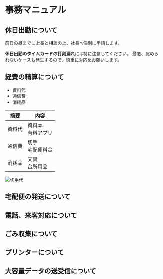# 事務マニュアル

## 休日出勤について

前日の昼までに上長と相談の上、社長へ個別に申請します。

**休日出勤のタイムカードの打刻漏れ**には特に注意してください。
最悪、認められないケースも発生するので、慎重に対応をお願いします。

## 経費の精算について

- 資料代
- 通信費
- 消耗品

| 摘要   | 内容                 |
| ------ | -------------------- |
| 資料代 | 資料本<br>有料アプリ |
| 通信費 | 切手<br>宅配便料金   |
| 消耗品 | 文具<br>台所用品     |

![切手代](img/one_price.png)

## 宅配便の発送について

## 電話、来客対応について

## ごみ収集について

## プリンターについて

## 大容量データの送受信について
